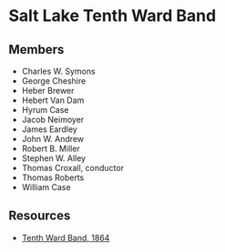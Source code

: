 # Salt Lake Tenth Ward Band

## Members
* Charles W. Symons
* George Cheshire
* Heber Brewer
* Hebert Van Dam
* Hyrum Case
* Jacob Neimoyer
* James Eardley
* John W. Andrew
* Robert B. Miller
* Stephen W. Alley
* Thomas Croxall, conductor
* Thomas Roberts
* William Case

## Resources
* [Tenth Ward Band, 1864](http://www.keepapitchinin.org/2015/02/19/tenth-ward-band-1864/)
